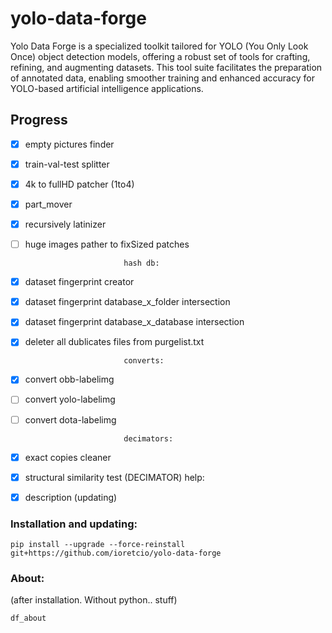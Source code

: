 
# yolo-data-forge

  

Yolo Data Forge is a specialized toolkit tailored for YOLO (You Only Look Once) object detection models, offering a robust set of tools for crafting, refining, and augmenting datasets. This tool suite facilitates the preparation of annotated data, enabling smoother training and enhanced accuracy for YOLO-based artificial intelligence applications.

  

##	Progress

- [x] empty pictures finder

- [x] train-val-test splitter

- [x] 4k to fullHD patcher (1to4)

- [x] part_mover

- [x] recursively latinizer

- [ ] huge images pather to fixSized patches

							hash db:

- [x] dataset fingerprint creator

- [x] dataset fingerprint database_x_folder intersection

- [x] dataset fingerprint database_x_database intersection

- [x] deleter all dublicates files from purgelist.txt

							converts:

- [x] convert obb-labelimg

- [ ] convert yolo-labelimg

- [ ] convert dota-labelimg

							decimators:

- [x] exact copies cleaner

- [x] structural similarity test (DECIMATOR)
							help:
- [x] description (updating)

### Installation and updating:
```
pip install --upgrade --force-reinstall git+https://github.com/ioretcio/yolo-data-forge
```
### About:
(after installation. Without python.. stuff)
```
df_about
```